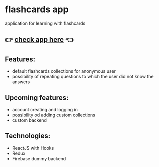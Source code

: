 # flashcards app
application for learning with flashcards
## :point_right: [check app here](https://malgorzatakowalik.github.io/flashcards-app/) :point_left:

## Features:
- default flashcards collections for anonymous user
- possibility of repeating questions to which the user did not know the answers

## Upcoming features:
- account creating and logging in
- possibility od adding custom collections
- custom backend

## Technologies:
- ReactJS with Hooks
- Redux
- Firebase dummy backend
